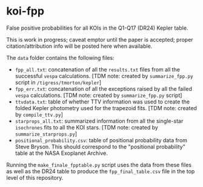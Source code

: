 # koi-fpp
False positive probabilities for all KOIs in the Q1-Q17 (DR24) Kepler table.

This is work in progress; caveat emptor until the paper is accepted; proper citation/attribution info will be posted here when available.

The `data` folder contains the following files:

* `fpp_all.txt`: concatenation of all the `results.txt` files from
all the successful `vespa` calculations. [TDM note: created by 
`summarize_fpp.py` script in `/tigress/tmorton/kepler`]
* `fpp_err.txt`: concatenation of all the exceptions raised by all
the failed `vespa` calculations. [TDM note: created by 
`summarize_fpp.py` script]
* `ttvdata.txt`: table of whether TTV information was used
to create the folded Kepler photometry used for the trapezoid fits.
[TDM note: created by `compile_ttv.py`]
* `starprops_all.txt`: summarized information from all the single-star
`isochrones` fits to all the KOI stars. [TDM note: created by `summarize_starprops.py`]
* `positional_probability.csv`: table of positional probability
data from Steve Bryson.  This should correspond to the "positional
probability" table at the NASA Exoplanet Archive.

Running the `make_finale_fpptable.py` script uses the data from these files
as well as the DR24 table to produce the `fpp_final_table.csv` file in the top
level of this repository.

